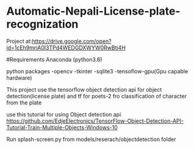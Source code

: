# Automatic-Nepali-License-plate-recognization


Project at:https://drive.google.com/open?id=1cEh9mriA0l3TPd4WEDGDXWYW0RwBti4H

#Requirements
Anaconda (python3.6)



python packages
-opencv
-tkinter
-sqlite3
-tensoflow-gpu(Gpu capable hardware)



This project use the tensorflow object detection api for object detection(license plate) and tf for poets-2 fro classification of character from the plate


use this tutorial for using Object detection api
https://github.com/EdjeElectronics/TensorFlow-Object-Detection-API-Tutorial-Train-Multiple-Objects-Windows-10


Run splash-screen.py from models/reserach/objectdetection folder

